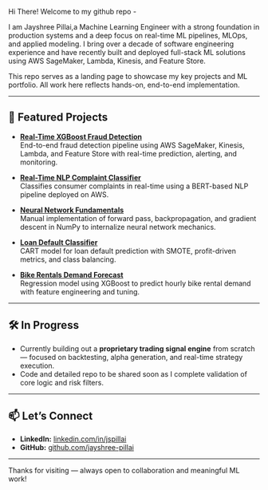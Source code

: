 Hi There! Welcome to my github repo - 

I am Jayshree Pillai,a Machine Learning Engineer with a strong foundation in production systems and a deep focus on real-time ML pipelines, MLOps, and applied modeling. I bring over a decade of software engineering experience and have recently built and deployed full-stack ML solutions using AWS SageMaker, Lambda, Kinesis, and Feature Store.

This repo serves as a landing page to showcase my key projects and ML portfolio. All work here reflects hands-on, end-to-end implementation.

---

## 🔧 Featured Projects

- **[Real-Time XGBoost Fraud Detection](https://github.com/jayshree-pillai/real-time-xgb-fraud-detection)**  
  End-to-end fraud detection pipeline using AWS SageMaker, Kinesis, Lambda, and Feature Store with real-time prediction, alerting, and monitoring.

- **[Real-Time NLP Complaint Classifier](https://github.com/jayshree-pillai/real-time-nlp-complaint-classifier)**  
Classifies consumer complaints in real-time using a BERT-based NLP pipeline deployed on AWS.

- **[Neural Network Fundamentals](https://github.com/jayshree-pillai/neural-network-fundamentals)**  
  Manual implementation of forward pass, backpropagation, and gradient descent in NumPy to internalize neural network mechanics.

- **[Loan Default Classifier](https://github.com/jayshree-pillai/cart-classification-loan-defaults)**  
  CART model for loan default prediction with SMOTE, profit-driven metrics, and class balancing.

- **[Bike Rentals Demand Forecast](https://github.com/jayshree-pillai/cart-regression-bike-rentals)**  
  Regression model using XGBoost to predict hourly bike rental demand with feature engineering and tuning.

---

## 🛠️ In Progress

- Currently building out a **proprietary trading signal engine** from scratch — focused on backtesting, alpha generation, and real-time strategy execution.  
- Code and detailed repo to be shared soon as I complete validation of core logic and risk filters.

---


## 📫 Let’s Connect

- **LinkedIn:** [linkedin.com/in/jspillai](https://linkedin.com/in/jspillai)
- **GitHub:** [github.com/jayshree-pillai](https://github.com/jayshree-pillai)

---

Thanks for visiting — always open to collaboration and meaningful ML work!
